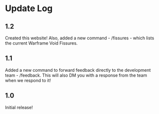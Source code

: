 # Update Log


## 1.2
Created this website! Also, added a new command - /fissures - which lists the current Warframe Void Fissures.


## 1.1
Added a new command to forward feedback directly to the development team - /feedback.
This will also DM you with a response from the team when we respond to it!


## 1.0
Initial release!
